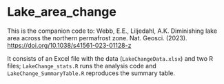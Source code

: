 # Lake_area_change
This is the companion code to: Webb, E.E., Liljedahl, A.K. Diminishing lake area across the northern permafrost zone. Nat. Geosci. (2023). https://doi.org/10.1038/s41561-023-01128-z

It consists of an Excel file with the data (`LakeChangeData.xlsx`) and two R files; `LakeChange_stats.R` runs the analysis code and `LakeChange_SummaryTable.R` reproduces the summary table.
